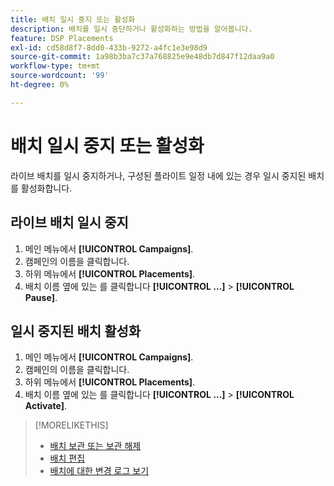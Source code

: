 ```yaml
---
title: 배치 일시 중지 또는 활성화
description: 배치를 일시 중단하거나 활성화하는 방법을 알아봅니다.
feature: DSP Placements
exl-id: cd58d8f7-8dd0-433b-9272-a4fc1e3e98d9
source-git-commit: 1a98b3ba7c37a768825e9e48db7d847f12daa9a0
workflow-type: tm+mt
source-wordcount: '99'
ht-degree: 0%

---
```


# 배치 일시 중지 또는 활성화

라이브 배치를 일시 중지하거나, 구성된 플라이트 일정 내에 있는 경우 일시 중지된 배치를 활성화합니다.

## 라이브 배치 일시 중지

1. 메인 메뉴에서 **[!UICONTROL Campaigns]**.
1. 캠페인의 이름을 클릭합니다.
1. 하위 메뉴에서 **[!UICONTROL Placements]**.
1. 배치 이름 옆에 있는 를 클릭합니다  **[!UICONTROL ...]** > **[!UICONTROL Pause]**.

## 일시 중지된 배치 활성화

1. 메인 메뉴에서 **[!UICONTROL Campaigns]**.
1. 캠페인의 이름을 클릭합니다.
1. 하위 메뉴에서 **[!UICONTROL Placements]**.
1. 배치 이름 옆에 있는 를 클릭합니다  **[!UICONTROL ...]** > **[!UICONTROL Activate]**.

>[!MORELIKETHIS]
>
>* [배치 보관 또는 보관 해제](placement-archive-unarchive.md)
>* [배치 편집](placement-edit.md)
>* [배치에 대한 변경 로그 보기](placement-change-log.md)

